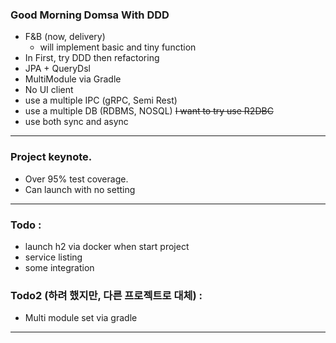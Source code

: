 ### Good Morning Domsa With DDD 
 
 - F&B (now, delivery)
    - will implement basic and tiny function
 - In First, try DDD then refactoring
 - JPA + QueryDsl
 - MultiModule via Gradle
 - No UI client
 - use a multiple IPC (gRPC, Semi Rest)
 - use a multiple DB (RDBMS, NOSQL) ~~I want to try use R2DBC~~
 - use both sync and async
-----------

### Project keynote.

 - Over 95% test coverage.
 - Can launch with no setting

-----------
 
 ### Todo :
  - launch h2 via docker when start project
  - service listing  
  - some integration 

 ### Todo2 (하려 했지만, 다른 프로젝트로 대체) :
  - Multi module set via gradle
---
